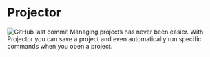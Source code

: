 # Projector
![GitHub last commit](https://img.shields.io/github/last-commit/drgnfireyellow/projector)
Managing projects has never been easier. With Projector you can save a project and even automatically run specific commands when you open a project.
